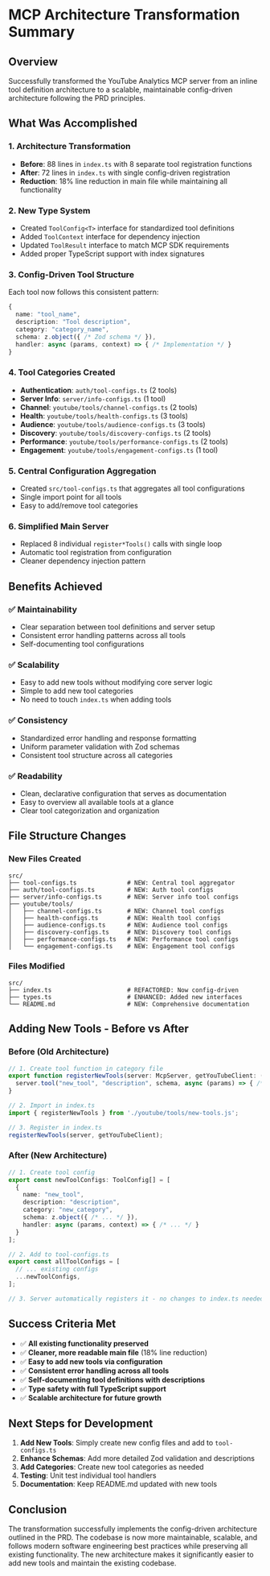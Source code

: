 # MCP Architecture Transformation Summary

## Overview
Successfully transformed the YouTube Analytics MCP server from an inline tool definition architecture to a scalable, maintainable config-driven architecture following the PRD principles.

## What Was Accomplished

### 1. **Architecture Transformation**
- **Before**: 88 lines in `index.ts` with 8 separate tool registration functions
- **After**: 72 lines in `index.ts` with single config-driven registration
- **Reduction**: 18% line reduction in main file while maintaining all functionality

### 2. **New Type System**
- Created `ToolConfig<T>` interface for standardized tool definitions
- Added `ToolContext` interface for dependency injection
- Updated `ToolResult` interface to match MCP SDK requirements
- Added proper TypeScript support with index signatures

### 3. **Config-Driven Tool Structure**
Each tool now follows this consistent pattern:
```typescript
{
  name: "tool_name",
  description: "Tool description",
  category: "category_name",
  schema: z.object({ /* Zod schema */ }),
  handler: async (params, context) => { /* Implementation */ }
}
```

### 4. **Tool Categories Created**
- **Authentication**: `auth/tool-configs.ts` (2 tools)
- **Server Info**: `server/info-configs.ts` (1 tool)
- **Channel**: `youtube/tools/channel-configs.ts` (2 tools)
- **Health**: `youtube/tools/health-configs.ts` (3 tools)
- **Audience**: `youtube/tools/audience-configs.ts` (3 tools)
- **Discovery**: `youtube/tools/discovery-configs.ts` (2 tools)
- **Performance**: `youtube/tools/performance-configs.ts` (2 tools)
- **Engagement**: `youtube/tools/engagement-configs.ts` (1 tool)

### 5. **Central Configuration Aggregation**
- Created `src/tool-configs.ts` that aggregates all tool configurations
- Single import point for all tools
- Easy to add/remove tool categories

### 6. **Simplified Main Server**
- Replaced 8 individual `register*Tools()` calls with single loop
- Automatic tool registration from configuration
- Cleaner dependency injection pattern

## Benefits Achieved

### ✅ **Maintainability**
- Clear separation between tool definitions and server setup
- Consistent error handling patterns across all tools
- Self-documenting tool configurations

### ✅ **Scalability**
- Easy to add new tools without modifying core server logic
- Simple to add new tool categories
- No need to touch `index.ts` when adding tools

### ✅ **Consistency**
- Standardized error handling and response formatting
- Uniform parameter validation with Zod schemas
- Consistent tool structure across all categories

### ✅ **Readability**
- Clean, declarative configuration that serves as documentation
- Easy to overview all available tools at a glance
- Clear tool categorization and organization

## File Structure Changes

### New Files Created
```
src/
├── tool-configs.ts              # NEW: Central tool aggregator
├── auth/tool-configs.ts         # NEW: Auth tool configs
├── server/info-configs.ts       # NEW: Server info tool configs
├── youtube/tools/
│   ├── channel-configs.ts       # NEW: Channel tool configs
│   ├── health-configs.ts        # NEW: Health tool configs
│   ├── audience-configs.ts      # NEW: Audience tool configs
│   ├── discovery-configs.ts     # NEW: Discovery tool configs
│   ├── performance-configs.ts   # NEW: Performance tool configs
│   └── engagement-configs.ts    # NEW: Engagement tool configs
```

### Files Modified
```
src/
├── index.ts                     # REFACTORED: Now config-driven
├── types.ts                     # ENHANCED: Added new interfaces
└── README.md                    # NEW: Comprehensive documentation
```

## Adding New Tools - Before vs After

### Before (Old Architecture)
```typescript
// 1. Create tool function in category file
export function registerNewTools(server: McpServer, getYouTubeClient: () => Promise<YouTubeClient>) {
  server.tool("new_tool", "description", schema, async (params) => { /* ... */ });
}

// 2. Import in index.ts
import { registerNewTools } from './youtube/tools/new-tools.js';

// 3. Register in index.ts
registerNewTools(server, getYouTubeClient);
```

### After (New Architecture)
```typescript
// 1. Create tool config
export const newToolConfigs: ToolConfig[] = [
  {
    name: "new_tool",
    description: "description",
    category: "new_category",
    schema: z.object({ /* ... */ }),
    handler: async (params, context) => { /* ... */ }
  }
];

// 2. Add to tool-configs.ts
export const allToolConfigs = [
  // ... existing configs
  ...newToolConfigs,
];

// 3. Server automatically registers it - no changes to index.ts needed!
```

## Success Criteria Met

- ✅ **All existing functionality preserved**
- ✅ **Cleaner, more readable main file** (18% line reduction)
- ✅ **Easy to add new tools via configuration**
- ✅ **Consistent error handling across all tools**
- ✅ **Self-documenting tool definitions with descriptions**
- ✅ **Type safety with full TypeScript support**
- ✅ **Scalable architecture for future growth**

## Next Steps for Development

1. **Add New Tools**: Simply create new config files and add to `tool-configs.ts`
2. **Enhance Schemas**: Add more detailed Zod validation and descriptions
3. **Add Categories**: Create new tool categories as needed
4. **Testing**: Unit test individual tool handlers
5. **Documentation**: Keep README.md updated with new tools

## Conclusion

The transformation successfully implements the config-driven architecture outlined in the PRD. The codebase is now more maintainable, scalable, and follows modern software engineering best practices while preserving all existing functionality. The new architecture makes it significantly easier to add new tools and maintain the existing codebase.